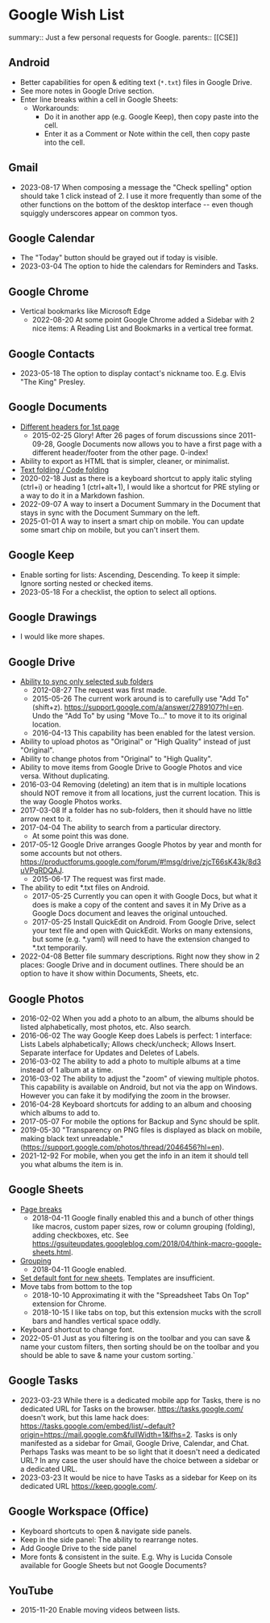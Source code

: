 # Google Wish List

summary:: Just a few personal requests for Google.
parents:: [[CSE]]

## Android

- Better capabilities for open & editing text (`*.txt`) files in Google Drive.
- See more notes in Google Drive section.
- Enter line breaks within a cell in Google Sheets:
  - Workarounds:
    - Do it in another app (e.g. Google Keep), then copy paste into the cell.
    - Enter it as a Comment or Note within the cell, then copy paste into the cell.

## Gmail

- 2023-08-17 When composing a message the "Check spelling" option should take 1 click instead of 2. I use it more frequently than some of the other functions on the bottom of the desktop interface -- even though squiggly underscores appear on common tyos.

## Google Calendar

- The "Today" button should be grayed out if today is visible.
- 2023-03-04 The option to hide the calendars for Reminders and Tasks.

## Google Chrome

- Vertical bookmarks like Microsoft Edge
  - 2022-08-20 At some point Google Chrome added a Sidebar with 2 nice items: A Reading List and Bookmarks in a vertical tree format.

## Google Contacts

- 2023-05-18 The option to display contact's nickname too. E.g. Elvis "The King" Presley.

## Google Documents

- [Different headers for 1st page](https://productforums.google.com/d/msg/docs/RAlw_h8pYMU/NueqC1Dm8x0J)
  - 2015-02-25 Glory! After 26 pages of forum discussions since 2011-09-28, Google Documents now allows you to have a first page with a different header/footer from the other page. 0-index!
- Ability to export as HTML that is simpler, cleaner, or minimalist.
- [Text folding / Code folding](https://productforums.google.com/forum/#!topic/docs/tVIgbwtAYtI])
- 2020-02-18 Just as there is a keyboard shortcut to apply italic styling (ctrl+i) or heading 1 (ctrl+alt+1), I would like a shortcut for PRE styling or a way to do it in a Markdown fashion.
- 2022-09-07 A way to insert a Document Summary in the Document that stays in sync with the Document Summary on the left.
- 2025-01-01 A way to insert a smart chip on mobile. You can update some smart chip on mobile, but you can't insert them.

## Google Keep

- Enable sorting for lists: Ascending, Descending. To keep it simple: Ignore sorting nested or checked items.
- 2023-05-18 For a checklist, the option to select all options.

## Google Drawings

- I would like more shapes.

## Google Drive

- [Ability to sync only selected sub folders](https://productforums.google.com/forum/#!topic/drive/Gs2w1BL-B9U)
  - 2012-08-27 The request was first made.
  - 2015-05-26 The current work around is to carefully use "Add To" (shift+z). https://support.google.com/a/answer/2789107?hl=en. Undo the "Add To" by using "Move To..." to move it to its original location.
  - 2016-04-13 This capability has been enabled for the latest version.
- Ability to upload photos as "Original" or "High Quality" instead of just "Original".
- Ability to change photos from "Original" to "High Quality".
- Ability to move items from Google Drive to Google Photos and vice versa. Without duplicating.
- 2016-03-04 Removing (deleting) an item that is in multiple locations should NOT remove it from all locations, just the current location. This is the way Google Photos works.
- 2017-03-08 If a folder has no sub-folders, then it should have no little arrow next to it.
- 2017-04-04 The ability to search from a particular directory.
  - At some point this was done.
- 2017-05-12 Google Drive arranges Google Photos by year and month for some accounts but not others. https://productforums.google.com/forum/#!msg/drive/zjcT66sK43k/8d3uVPgRDQAJ.
  - 2015-06-17 The request was first made.
- The ability to edit \*.txt files on Android.
  - 2017-05-25 Currently you can open it with Google Docs, but what it does is make a copy of the content and saves it in My Drive as a Google Docs document and leaves the original untouched.
  - 2017-05-25 Install QuickEdit on Android. From Google Drive, select your text file and open with QuickEdit. Works on many extensions, but some (e.g. \*.yaml) will need to have the extension changed to \*.txt temporarily.
- 2022-04-08 Better file summary descriptions. Right now they show in 2 places: Google Drive and in document outlines. There should be an option to have it show within Documents, Sheets, etc.

## Google Photos

- 2016-02-02 When you add a photo to an album, the albums should be listed alphabetically, most photos, etc. Also search.
- 2016-06-02 The way Google Keep does Labels is perfect: 1 interface: Lists Labels alphabetically; Allows check/uncheck; Allows Insert. Separate interface for Updates and Deletes of Labels.
- 2016-03-02 The ability to add a photo to multiple albums at a time instead of 1 album at a time.
- 2016-03-02 The ability to adjust the "zoom" of viewing multiple photos. This capability is available on Android, but not via the app on Windows. However you can fake it by modifying the zoom in the browser.
- 2016-04-28 Keyboard shortcuts for adding to an album and choosing which albums to add to.
- 2017-05-07 For mobile the options for Backup and Sync should be split.
- 2019-05-30 "Transparency on PNG files is displayed as black on mobile, making black text unreadable." (https://support.google.com/photos/thread/2046456?hl=en).
- 2021-12-92 For mobile, when you get the info in an item it should tell you what albums the item is in.

## Google Sheets

- [Page breaks](https://productforums.google.com/d/msg/docs/ZSRZYzxPsUQ/fQRAp4cgApEJ)
  - 2018-04-11 Google finally enabled this and a bunch of other things like macros, custom paper sizes, row or column grouping (folding), adding checkboxes, etc. See https://gsuiteupdates.googleblog.com/2018/04/think-macro-google-sheets.html.
- [Grouping](https://productforums.google.com/forum/#!topic/docs/pm4Gd4O_Bm0)
  - 2018-04-11 Google enabled.
- [Set default font for new sheets](https://support.google.com/docs/forum/AAAABuH1jm097HlWPMZkiE?hl=en). Templates are insufficient.
- Move tabs from bottom to the top
  - 2018-10-10 Approximating it with the "Spreadsheet Tabs On Top" extension for Chrome.
  - 2018-10-15 I like tabs on top, but this extension mucks with the scroll bars and handles vertical space oddly.
- Keyboard shortcut to change font.
- 2022-05-01 Just as you filtering is on the toolbar and you can save & name your custom filters, then sorting should be on the toolbar and you should be able to save & name your custom sorting.`

## Google Tasks

- 2023-03-23 While there is a dedicated mobile app for Tasks, there is no dedicated URL for Tasks on the browser. https://tasks.google.com/ doesn't work, but this lame hack does: https://tasks.google.com/embed/list/~default?origin=https://mail.google.com&fullWidth=1&lfhs=2. Tasks is only manifested as a sidebar for Gmail, Google Drive, Calendar, and Chat. Perhaps Tasks was meant to be so light that it doesn't need a dedicated URL? In any case the user should have the choice between a sidebar or a dedicated URL.
- 2023-03-23 It would be nice to have Tasks as a sidebar for Keep on its dedicated URL https://keep.google.com/.

## Google Workspace (Office)

- Keyboard shortcuts to open & navigate side panels.
- Keep in the side panel: The ability to rearrange notes.
- Add Google Drive to the side panel
- More fonts & consistent in the suite. E.g. Why is Lucida Console available for Google Sheets but not Google Documents?

## YouTube

- 2015-11-20 Enable moving videos between lists.
